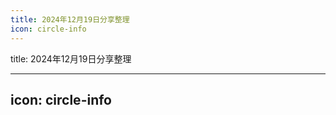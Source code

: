 ```yaml
---
title: 2024年12月19日分享整理
icon: circle-info
---
```


title: 2024年12月19日分享整理

---
icon: circle-info
---
